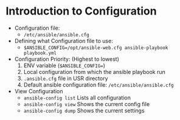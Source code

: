 # Introduction to Configuration

* Configuration file:
    * `/etc/ansible/ansible.cfg`
* Defining what Configuration file to use:
    * `$ANSIBLE_CONFIG=/opt/ansible-web.cfg ansible-playbook playbook.yml`
* Configuration Priority: (Highest to lowest)
    1) ENV variable (`$ANSIBLE_CONFIG=`)
    2) Local configuration from which the ansible playbook run
    3) `.ansible.cfg` file in USR directory
    4) Default ansible configuration file: `/etc/ansible/ansible.cfg`
* View Configuration
    * `ansible-config list` Lists all configuration
    * `ansible-config view` Shows the current config file
    * `ansible-config dump` Shows the current settings